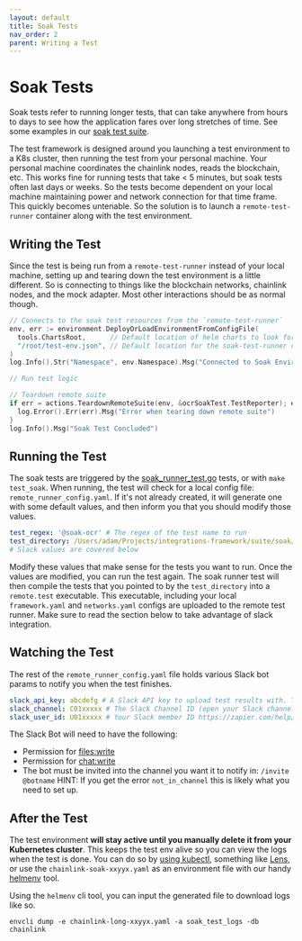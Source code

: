 ```yaml
---
layout: default
title: Soak Tests
nav_order: 2
parent: Writing a Test
---
```


# Soak Tests

Soak tests refer to running longer tests, that can take anywhere from hours to days to see how the application fares over long stretches of time. See some examples in our [soak test suite](https://github.com/smartcontractkit/integrations-framework/tree/main/suite/soak).

The test framework is designed around you launching a test environment to a K8s cluster, then running the test from your personal machine. Your personal machine coordinates the chainlink nodes, reads the blockchain, etc. This works fine for running tests that take < 5 minutes, but soak tests often last days or weeks. So the tests become dependent on your local machine maintaining power and network connection for that time frame. This quickly becomes untenable. So the solution is to launch a `remote-test-runner` container along with the test environment.

## Writing the Test

Since the test is being run from a `remote-test-runner` instead of your local machine, setting up and tearing down the test environment is a little different. So is connecting to things like the blockchain networks, chainlink nodes, and the mock adapter. Most other interactions should be as normal though.

```go
// Connects to the soak test resources from the `remote-test-runner`
env, err := environment.DeployOrLoadEnvironmentFromConfigFile(
  tools.ChartsRoot,      // Default location of helm charts to look for
  "/root/test-env.json", // Default location for the soak-test-runner container
)
log.Info().Str("Namespace", env.Namespace).Msg("Connected to Soak Environment")

// Run test logic

// Teardown remote suite
if err = actions.TeardownRemoteSuite(env, &ocrSoakTest.TestReporter); err != nil {
  log.Error().Err(err).Msg("Error when tearing down remote suite")
}
log.Info().Msg("Soak Test Concluded")
```

## Running the Test

The soak tests are triggered by the [soak_runner_test.go](https://github.com/smartcontractkit/integrations-framework/blob/main/suite/soak/soak_runner_test.go) tests, or with `make test_soak`. When running, the test will check for a local config file: `remote_runner_config.yaml`. If it's not already created, it will generate one with some default values, and then inform you that you should modify those values.

```yaml
test_regex: '@soak-ocr' # The regex of the test name to run
test_directory: /Users/adam/Projects/integrations-framework/suite/soak/tests # The directory where the go tests you want the remote runner to run
# Slack values are covered below
```

Modify these values that make sense for the tests you want to run. Once the values are modified, you can run the test again. The soak runner test will then compile the tests that you pointed to by the `test_directory` into a `remote.test` executable. This executable, including your local `framework.yaml` and `networks.yaml` configs are uploaded to the remote test runner. Make sure to read the section below to take advantage of slack integration.

## Watching the Test

The rest of the `remote_runner_config.yaml` file holds various Slack bot params to notify you when the test finishes.

```yaml
slack_api_key: abcdefg # A Slack API key to upload test results with. This API Key needs to have `file:write` permissions
slack_channel: C01xxxxx # The Slack Channel ID (open your Slack channel details and copy the ID there)
slack_user_id: U01xxxxx # Your Slack member ID https://zapier.com/help/doc/common-problems-slack
```

The Slack Bot will need to have the following:

* Permission for [files:write](https://api.slack.com/scopes/files:write)
* Permission for [chat:write](https://api.slack.com/scopes/chat:write)
* The bot must be invited into the channel you want it to notify in: `/invite @botname` HINT: If you get the error `not_in_channel` this is likely what you need to set up.

## After the Test

The test environment **will stay active until you manually delete it from your Kubernetes cluster**. This keeps the test env alive so you can view the logs when the test is done. You can do so by [using kubectl](https://www.dnsstuff.com/how-to-tail-kubernetes-and-kubectl-logs), something like [Lens](https://k8slens.dev/), or use the `chainlink-soak-xxyyx.yaml` as an environment file with our handy [helmenv](https://github.com/smartcontractkit/helmenv) tool.

Using the `helmenv` cli tool, you can input the generated file to download logs like so.

`envcli dump -e chainlink-long-xxyyx.yaml -a soak_test_logs -db chainlink`
